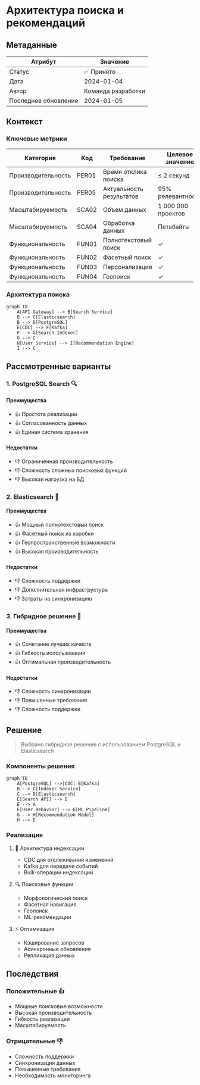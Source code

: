 # Архитектура поиска и рекомендаций

## Метаданные

| Атрибут | Значение |
|---------|----------|
| Статус | ✅ Принято |
| Дата | 2024-01-04 |
| Автор | Команда разработки |
| Последнее обновление | 2024-01-05 |

## Контекст

### Ключевые метрики

| Категория | Код | Требование | Целевое значение |
|-----------|-----|------------|------------------|
| Производительность | PER01 | Время отклика поиска | ≤ 2 секунд |
| Производительность | PER05 | Актуальность результатов | 95% релевантности |
| Масштабируемость | SCA02 | Объем данных | 1 000 000 проектов |
| Масштабируемость | SCA04 | Обработка данных | Петабайты |
| Функциональность | FUN01 | Полнотекстовый поиск | ✓ |
| Функциональность | FUN02 | Фасетный поиск | ✓ |
| Функциональность | FUN03 | Персонализация | ✓ |
| Функциональность | FUN04 | Геопоиск | ✓ |

### Архитектура поиска

```mermaid
graph TD
    A[API Gateway] --> B[Search Service]
    B --> C[Elasticsearch]
    B --> D[PostgreSQL]
    E[CDC] --> F[Kafka]
    F --> G[Search Indexer]
    G --> C
    H[User Service] --> I[Recommendation Engine]
    I --> C
```

## Рассмотренные варианты

### 1. PostgreSQL Search 🔍

#### Преимущества
- 👍 Простота реализации
- 👍 Согласованность данных
- 👍 Единая система хранения

#### Недостатки
- 👎 Ограниченная производительность
- 👎 Сложность сложных поисковых функций
- 👎 Высокая нагрузка на БД

### 2. Elasticsearch 🚀

#### Преимущества
- 👍 Мощный полнотекстовый поиск
- 👍 Фасетный поиск из коробки
- 👍 Геопространственные возможности
- 👍 Высокая производительность

#### Недостатки
- 👎 Сложность поддержки
- 👎 Дополнительная инфраструктура
- 👎 Затраты на синхронизацию

### 3. Гибридное решение 🔄

#### Преимущества
- 👍 Сочетание лучших качеств
- 👍 Гибкость использования
- 👍 Оптимальная производительность

#### Недостатки
- 👎 Сложность синхронизации
- 👎 Повышенные требования
- 👎 Сложность поддержки

## Решение

> Выбрано гибридное решение с использованием PostgreSQL и Elasticsearch

### Компоненты решения

```mermaid
graph TB
    A[PostgreSQL] -->|CDC| B[Kafka]
    B --> C[Indexer Service]
    C --> D[Elasticsearch]
    E[Search API] --> D
    E --> A
    F[User Behavior] --> G[ML Pipeline]
    G --> H[Recommendation Model]
    H --> E
```

### Реализация

1. 🔄 Архитектура индексации
   - CDC для отслеживания изменений
   - Kafka для передачи событий
   - Bulk-операции индексации

2. 🔍 Поисковые функции
   - Морфологический поиск
   - Фасетная навигация
   - Геопоиск
   - ML-рекомендации

3. ⚡ Оптимизация
   - Кэширование запросов
   - Асинхронные обновления
   - Репликация данных

## Последствия

### Положительные 👍
- Мощные поисковые возможности
- Высокая производительность
- Гибкость реализации
- Масштабируемость

### Отрицательные 👎
- Сложность поддержки
- Синхронизация данных
- Повышенные требования
- Необходимость мониторинга
